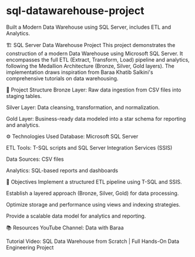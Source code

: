 # sql-datawarehouse-project
Built a Modern Data Warehouse using SQL Server, includes ETL and Analytics.

🏗️ SQL Server Data Warehouse Project
This project demonstrates the construction of a modern Data Warehouse using Microsoft SQL Server. It encompasses the full ETL (Extract, Transform, Load) pipeline and analytics, following the Medallion Architecture (Bronze, Silver, Gold layers). The implementation draws inspiration from Baraa Khatib Salkini's comprehensive tutorials on data warehousing.

📁 Project Structure
Bronze Layer: Raw data ingestion from CSV files into staging tables.

Silver Layer: Data cleansing, transformation, and normalization.

Gold Layer: Business-ready data modeled into a star schema for reporting and analytics.

⚙️ Technologies Used
Database: Microsoft SQL Server

ETL Tools: T-SQL scripts and SQL Server Integration Services (SSIS)

Data Sources: CSV files

Analytics: SQL-based reports and dashboards


🎯 Objectives
Implement a structured ETL pipeline using T-SQL and SSIS.

Establish a layered approach (Bronze, Silver, Gold) for data processing.

Optimize storage and performance using views and indexing strategies.

Provide a scalable data model for analytics and reporting.


📚 Resources
YouTube Channel: Data with Baraa

Tutorial Video: SQL Data Warehouse from Scratch | Full Hands-On Data Engineering Project
